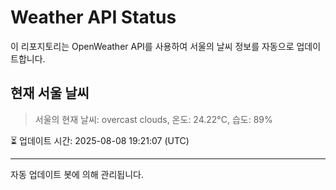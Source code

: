 
# Weather API Status

이 리포지토리는 OpenWeather API를 사용하여 서울의 날씨 정보를 자동으로 업데이트합니다.

## 현재 서울 날씨
> 서울의 현재 날씨: overcast clouds, 온도: 24.22°C, 습도: 89%

⏳ 업데이트 시간: 2025-08-08 19:21:07 (UTC)

---
자동 업데이트 봇에 의해 관리됩니다.
